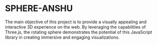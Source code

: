 # SPHERE-ANSHU
The main objective of this project is to provide a visually appealing and interactive 3D experience on the web. By leveraging the capabilities of Three.js, the rotating sphere demonstrates the potential of this JavaScript library in creating immersive and engaging visualizations.
